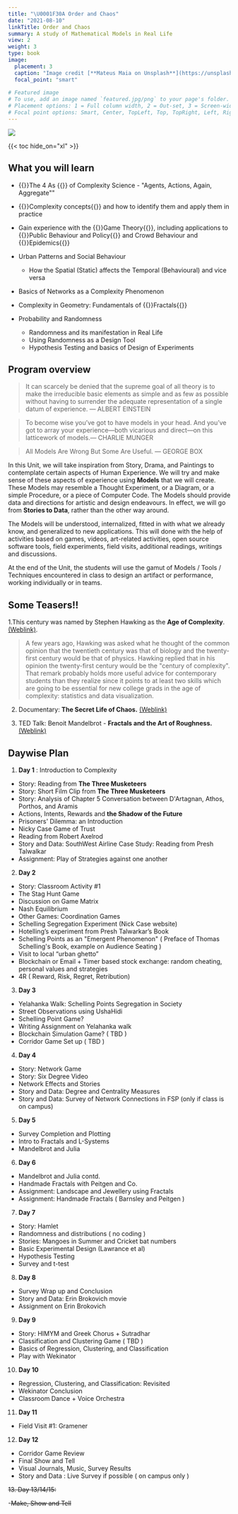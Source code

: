 ```yaml
---
title: "\U0001F30A Order and Chaos"
date: "2021-08-10"
linkTitle: Order and Chaos 
summary: A study of Mathematical Models in Real Life
view: 2
weight: 3
type: book
image:
  placement: 3
  caption: "Image credit [**Mateus Maia on Unsplash**](https://unsplash.com/s/photos/clock-at-grand-central-station)"
  focal_point: "smart"
  
# Featured image
# To use, add an image named `featured.jpg/png` to your page's folder.
# Placement options: 1 = Full column width, 2 = Out-set, 3 = Screen-width
# Focal point options: Smart, Center, TopLeft, Top, TopRight, Left, Right, BottomLeft, Bottom, BottomRight
---
```


![](featured.jpg)


{{< toc hide_on="xl" >}}

## What you will learn

- {{<hl>}}The 4 As {{</hl>}} of Complexity Science - "Agents, Actions, Again, Aggregate""
- {{<hl>}}Complexity concepts{{</hl>}} and how to identify them and apply them in practice
- Gain experience with the {{<hl>}}Game Theory{{</hl>}}, including applications to  {{<hl>}}Public Behaviour and Policy{{</hl>}} and Crowd Behaviour and {{<hl>}}Epidemics{{</hl>}}
- Urban Patterns and Social Behaviour 
  - How the Spatial (Static) affects the Temporal (Behavioural) and vice versa

- Basics of Networks as a Complexity Phenomenon
  
- Complexity in Geometry: Fundamentals of {{<hl>}}Fractals{{</hl>}}
  
- Probability and Randomness
  - Randomness and its manifestation in Real Life
  - Using Randomness as a Design Tool
  - Hypothesis Testing and basics of Design of Experiments
  


## Program overview

>It can scarcely be denied that the supreme goal of all theory is to make the irreducible basic elements as simple and as few as possible without having to surrender the adequate representation of a single datum of experience. — ALBERT EINSTEIN

>To become wise you’ve got to have models in your head. And you’ve got to array your experience—both vicarious and direct—on this latticework of models.— CHARLIE MUNGER

>All Models Are Wrong But Some Are Useful. — GEORGE BOX

In this Unit, we will take inspiration from Story, Drama, and Paintings to contemplate certain aspects of Human Experience. We will try and make sense of these aspects of experience using **Models** that we will create. These Models may resemble a Thought Experiment, or a Diagram, or a simple Procedure, or a piece of Computer Code. The Models should provide data and directions for artistic and design endeavours. In effect, we will go from **Stories to Data**, rather than the other way around. 

The Models will be understood, internalized, fitted in with what we already know, and generalized to new applications. This will done with the help of activities based on games, videos, art-related activities, open source software tools, field experiments, field visits, additional readings, writings and discussions. 

At the end of the Unit, the students will use the gamut of Models / Tools / Techniques encountered in class to design an artifact or performance, working individually or in teams.




## Some Teasers!!

1.This century was named by Stephen Hawking as the **Age of Complexity**. [(Weblink)](https://blogs.scientificamerican.com/the-curious-wavefunction/stephen-hawkings-advice-for-twenty-first-century-grads-embrace-complexity/). 
> A few years ago, Hawking was asked what he thought of the common opinion that the twentieth century was that of biology and the twenty-first century would be that of physics. Hawking replied that in his opinion the twenty-first century would be the "century of complexity". That remark probably holds more useful advice for contemporary students than they realize since it points to at least two skills which are going to be essential for new college grads in the age of complexity: statistics and data visualization.



2. Documentary: **The Secret Life of Chaos.** [(Weblink)](https://topdocumentaryfilms.com/secret-life-chaos/)

2. TED Talk: Benoit Mandelbrot - **Fractals and the Art of Roughness.** [(Weblink)](https://www.ted.com/talks/benoit_mandelbrot_fractals_and_the_art_of_roughness/transcript?language=en)


## Daywise Plan

1. **Day 1** : Introduction to Complexity
- Story: Reading from **The Three Musketeers**
- Story: Short Film Clip from **The Three Musketeers**
- Story: Analysis of Chapter 5 Conversation between D'Artagnan, Athos, Porthos, and Aramis
- Actions, Intents, Rewards and **the Shadow of the Future**
- Prisoners' Dilemma: an Introduction
- Nicky Case Game of Trust
- Reading from Robert Axelrod
- Story and Data: SouthWest Airline Case Study: Reading from Presh Talwalkar
- Assignment: Play of Strategies against one another

2. **Day 2**  

- Story: Classroom Activity #1
- The Stag Hunt Game
- Discussion on Game Matrix
- Nash Equilibrium
- Other Games: Coordination Games
- Schelling Segregation Experiment (Nick Case website)
- Hotelling’s experiment from Presh Talwarkar’s Book
- Schelling Points as an "Emergent Phenomenon" ( Preface of Thomas Schelling's Book, example on Audience Seating )
- Visit to local “urban ghetto”
- Blockchain or Email + Timer based stock exchange:
random cheating, personal values and strategies
- 4R ( Reward, Risk, Regret, Retribution)

3. **Day 3**

- Yelahanka Walk: Schelling Points Segregation in Society
- Street Observations using UshaHidi
- Schelling Point Game?
- Writing Assignment on Yelahanka walk  
- Blockchain Simulation Game? ( TBD )
- Corridor Game Set up ( TBD )
  
4. **Day 4**  
- Story: Network Game
- Story: Six Degree Video
- Network Effects and Stories
- Story and Data: Degree and Centrality Measures
- Story and Data: Survey of Network Connections in FSP (only if class is on campus)


5. **Day 5**  
- Survey Completion and Plotting
- Intro to Fractals and L-Systems
- Mandelbrot and Julia



6. **Day 6**
- Mandelbrot and Julia contd. 
- Handmade Fractals with Peitgen and Co.
- Assignment: Landscape and Jewellery using Fractals
- Assignment: Handmade Fractals ( Barnsley and Peitgen )


7. **Day 7**
- Story: Hamlet
- Randomness and distributions ( no coding )
- Stories: Mangoes in Summer and Cricket bat numbers
- Basic Experimental Design (Lawrance et al)
- Hypothesis Testing
- Survey and t-test


8. **Day 8**
- Survey Wrap up and Conclusion
- Story and Data: Erin Brokovich movie
- Assignment on Erin Brokovich

9. **Day 9**
- Story: HIMYM and Greek Chorus + Sutradhar
- Classification and Clustering Game ( TBD )
- Basics of Regression, Clustering, and Classification
- Play with Wekinator


10. **Day 10**
- Regression, Clustering, and Classification: Revisited
- Wekinator Conclusion
- Classroom Dance + Voice Orchestra


11. **Day 11**
- Field Visit #1: Gramener


12. **Day 12**
- Corridor Game Review
- Final Show and Tell
- Visual Journals, Music, Survey Results
- Story and Data : Live Survey if possible ( on campus only )


~~13.  Day 13/14/15:~~

  -~~Make, Show and Tell~~

